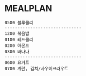 # MEALPLAN
<pre>
0500 블루콜리
------------------------------
1200 볶음밥
0100 레드콜리
0200 아몬드
0300 바나나
------------------------------
0600 요거트
0700 계란, 김치/사우어크라우트
</pre>
